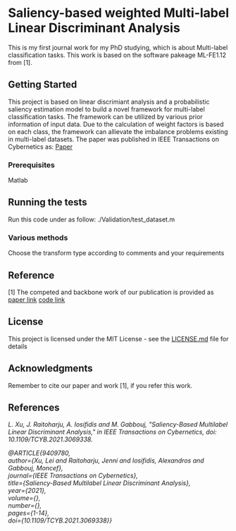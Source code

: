 # Saliency-based weighted Multi-label Linear Discriminant Analysis

This is my first journal work for my PhD studying, which is about Multi-label classification tasks. This work is based on the software pakeage ML-FE1.12 from [1]. 

## Getting Started
This project is based on linear discrimiant analysis and a probabilistic saliency estimation model to build a novel framework for multi-label classification tasks. The framework can be utilized by various prior information of input data. Due to the calculation of weight factors is based on each class, the framework can allievate the imbalance problems existing in multi-label datasets. 
The paper was published in IEEE Transactions on Cybernetics as: [Paper](https://ieeexplore.ieee.org/abstract/document/9409780)


### Prerequisites
Matlab

## Running the tests
Run this code under as follow:
./Validation/test_dataset.m


### Various methods
Choose the transform type according to comments and your requirements


## Reference
[1] The competed and backbone work of our publication is provided as [paper link](https://www.sciencedirect.com/science/article/abs/pii/S0925231217308159) 
[code link](http://ceai.njnu.edu.cn/Lab/LABIC/LABIC_Software.html)

## License

This project is licensed under the MIT License - see the [LICENSE.md](LICENSE.md) file for details

## Acknowledgments

Remember to cite our paper and work [1], if you refer this work.

## References
<cite>L. Xu, J. Raitoharju, A. Iosifidis and M. Gabbouj, "Saliency-Based Multilabel Linear Discriminant Analysis," in IEEE Transactions on Cybernetics, doi: 10.1109/TCYB.2021.3069338.</cite>

<cite>@ARTICLE{9409780,<br>
  author={Xu, Lei and Raitoharju, Jenni and Iosifidis, Alexandros and Gabbouj, Moncef},<br>
  journal={IEEE Transactions on Cybernetics}, <br>
  title={Saliency-Based Multilabel Linear Discriminant Analysis}, <br>
  year={2021},<br>
  volume={},<br>
  number={},<br>
  pages={1-14},<br>
  doi={10.1109/TCYB.2021.3069338}}</cite>
